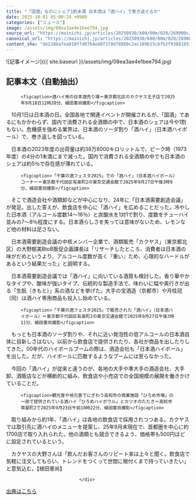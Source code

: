 ```yaml
---
title: "「国酒」なのにシェア1割未満 日本酒は「酒ハイ」で巻き返せるか"
date: 2025-10-01 05:00:24 +0900
categories: ["ニュース"]
image: /assets/img/08ea3ae4e1bee794.jpg
source_url: "https://mainichi.jp/articles/20250930/k00/00m/020/269000c/"
canonical_url: "https://mainichi.jp/articles/20250930/k00/00m/020/269000c/"
content_sha: "de228ba7ea818ffd0764e40f378d78880c2ac109b15cbfb2f938818517fdf7ba"
---
```


![記事イメージ]({{ site.baseurl }}/assets/img/08ea3ae4e1bee794.jpg)

## 記事本文（自動抽出）
<div><section class="articledetail-body" id="articledetail-body">




<div class="articledetail-image-left">
  <figure>
    
    <figcaption>酒ハイ用の日本酒売り場＝東京都北区のカクヤス王子店で2025年9月18日12時20分、植田憲尚撮影</figcaption>
    
  </figure>
</div>

<p>　10月1日は日本酒の日。全国各地で関連イベントが開催されるが、「国酒」であるにもかかわらず、国内で消費される全酒類の中で、日本酒のシェアは今や1割もない。危機感を強める業界は、日本酒のソーダ割り「酒ハイ」（日本酒ハイボール）で、巻き返しを図っている。</p>

<p>　日本酒の2023年度の出荷量は約38万8000キロリットルで、ピーク時（1973年度）の4分の1未満にまで減った。国内で消費される全酒類の中でも日本酒のシェアは約5％で存在感が薄れている。</p>

	




<div class="articledetail-image-left">
  <figure>
    
    <figcaption>「千葉の酒フェスタ2025」での「酒ハイ」（日本酒ハイボール）コーナー＝東京都千代田区有楽町2の東京交通会館で2025年9月27日午後3時9分、植田憲尚撮影</figcaption>
    
  </figure>
</div>

<p>　そこで酒造会社や酒類卸などが中心になり、24年に「日本酒需要創造会議」が発足。出した答えが、飲食店を中心に「酒ハイ」を広めることだった。冷やした日本酒（アルコール度数14～16％）と炭酸水を1対1で割り、度数をチューハイ並みの7～8％程度にする。日本酒らしさを失っては意味がないため、レモンなど他の材料は足さない。</p>

<p>　日本酒需要創造会議の中核メンバー企業で、酒類販売「カクヤス」（東京都北区）の大野郁美BtoB販促企画課長は「リサーチしたところ、消費者は日本酒の味がだめというより、アルコール度数が高く『重い』ため、心理的なハードルがあるという結果だった」と説明する。</p>

	


<p>　日本酒需要創造会議では「酒ハイ」に向いている酒質も検討した。香り華やかなタイプや、酸味が強いタイプ、伝統的な製造手法で、味わいに幅や奥行きが出る「生酛（きもと）」系の酒などを挙げた。大手の宝酒造（京都市）や月桂冠（同）は酒ハイ専用商品も投入し始めている。</p>



<div class="articledetail-image2-left">
  <figure>
    
    <figcaption>「千葉の酒フェスタ2025」で販売された「酒ハイ」（日本酒ハイボール）＝東京都千代田区有楽町2の東京交通会館で2025年9月27日午後3時11分、植田憲尚撮影</figcaption>
    
  </figure>
</div>

<p>　もっとも日本酒のソーダ割りや、それに近い発泡性の低アルコールの日本酒自体に目新しさはない。以前から飲食店で提供されたり、各社が商品を出したりしてきた。00年代のハイボールブームの際は、酒造会社も「日本酒ハイボール」を出した。だが、ハイボールに匹敵するようなブームには至らなかった。</p>

	


<p>　今回の「酒ハイ」が従来と違うのが、各地の大手や準大手の酒造会社、大手卸、酒販店などが横断的に組み、飲食店や小売店での全国規模の展開を働きかけていることだ。</p>



<div class="articledetail-image2-left">
  <figure>
    
    <figcaption>観光客や地元客でにぎわう高知市の商業施設「ひろめ市場」の一部で提供されている酒ハイ「ひろめハイボウル」とカツオのたたき＝高知市帯屋町2で2025年9月23日午前10時22分、植田憲尚撮影</figcaption>
    
  </figure>
</div>

<p>　取り組みから約1年、「酒ハイ」は各地の飲食店で採用されつつある。カクヤスでは取引先に酒ハイのメニューを提案し、25年9月末現在で、首都圏を中心に約1700店で取り入れられた。他の酒類とも競合できるよう、価格帯も500円ほどに設定されているという。</p>

	


<p>　カクヤスの大野さんは「飲んだお客さんのリピート率は上々と聞く。飲食店で気軽に注文してもらい、トレンドをつくって世間に根付くまで持っていきたい」と意気込む。【植田憲尚】</p>


</section>






								</div>

[出典はこちら](https://mainichi.jp/articles/20250930/k00/00m/020/269000c/)

